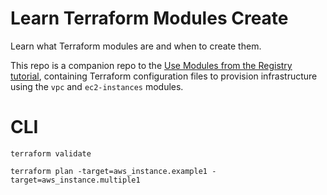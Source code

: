 # Learn Terraform Modules Create

Learn what Terraform modules are and when to create them.

This repo is a companion repo to the [Use Modules from the Registry tutorial](https://developer.hashicorp.com/terraform/tutorials/modules/module-use), containing Terraform configuration files to provision infrastructure using the `vpc` and `ec2-instances` modules.


# CLI

```
terraform validate
```

```
terraform plan -target=aws_instance.example1 -target=aws_instance.multiple1
```